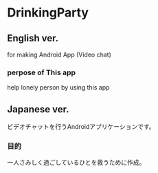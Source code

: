 # DrinkingParty
## English ver.
for making Android App (Video chat)

### perpose of This app
help lonely person by using this app

## Japanese ver.
ビデオチャットを行うAndroidアプリケーションです。
### 目的
一人さみしく過ごしているひとを救うために作成。
